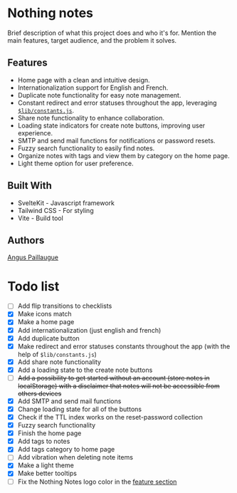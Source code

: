 # Nothing notes

Brief description of what this project does and who it's for. Mention the main features, target audience, and the problem it solves.

## Features

- Home page with a clean and intuitive design.
- Internationalization support for English and French.
- Duplicate note functionality for easy note management.
- Constant redirect and error statuses throughout the app, leveraging [`$lib/constants.js`](src/lib/constants.js).
- Share note functionality to enhance collaboration.
- Loading state indicators for create note buttons, improving user experience.
- SMTP and send mail functions for notifications or password resets.
- Fuzzy search functionality to easily find notes.
- Organize notes with tags and view them by category on the home page.
- Light theme option for user preference.

## Built With

- SvelteKit - Javascript framework
- Tailwind CSS - For styling
- Vite - Build tool

## Authors

[Angus Paillaugue](https://github.com/Angus-Paillaugue)

# Todo list

- [ ] Add flip transitions to checklists
- [x] Make icons match
- [x] Make a home page
- [x] Add internationalization (just english and french)
- [x] Add duplicate button
- [x] Make redirect and error statuses constants throughout the app (with the help of `$lib/constants.js`)
- [x] Add share note functionality
- [x] Add a loading state to the create note buttons
- [ ] ~~Add a possibility to get started without an account (store notes in localStorage) with a disclaimer that notes will not be accessible from others devices~~
- [x] Add SMTP and send mail functions
- [x] Change loading state for all of the buttons
- [x] Check if the TTL index works on the reset-password collection
- [x] Fuzzy search functionality
- [x] Finish the home page
- [x] Add tags to notes
- [x] Add tags category to home page
- [ ] Add vibration when deleting note items
- [x] Make a light theme
- [x] Make better tooltips
- [ ] Fix the Nothing Notes logo color in the [feature section](<src/routes/(home)/Features.svelte>)
